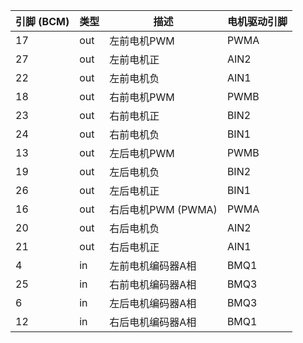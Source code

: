 | 引脚 (BCM) | 类型 | 描述               | 电机驱动引脚 |
| ---------- | ---- | ------------------ | ------------ |
| 17         | out  | 左前电机PWM        | PWMA         |
| 27         | out  | 左前电机正         | AIN2         |
| 22         | out  | 左前电机负         | AIN1         |
| 18         | out  | 右前电机PWM        | PWMB         |
| 23         | out  | 右前电机正         | BIN2         |
| 24         | out  | 右前电机负         | BIN1         |
| 13         | out  | 左后电机PWM        | PWMB         |
| 19         | out  | 左后电机负         | BIN2         |
| 26         | out  | 左后电机正         | BIN1         |
| 16         | out  | 右后电机PWM (PWMA) | PWMA         |
| 20         | out  | 右后电机负         | AIN2         |
| 21         | out  | 右后电机正         | AIN1         |
| 4          | in   | 左前电机编码器A相  | BMQ1         |
| 25         | in   | 右前电机编码器A相  | BMQ3         |
| 6          | in   | 左后电机编码器A相  | BMQ3         |
| 12         | in   | 右后电机编码器A相  | BMQ1         |

